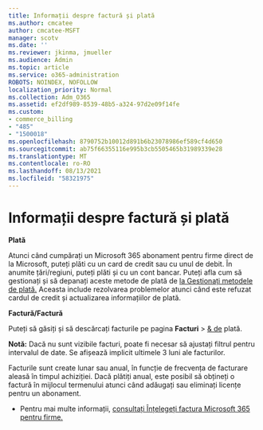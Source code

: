 ```yaml
---
title: Informații despre factură și plată
ms.author: cmcatee
author: cmcatee-MSFT
manager: scotv
ms.date: ''
ms.reviewer: jkinma, jmueller
ms.audience: Admin
ms.topic: article
ms.service: o365-administration
ROBOTS: NOINDEX, NOFOLLOW
localization_priority: Normal
ms.collection: Adm_O365
ms.assetid: ef2df989-8539-48b5-a324-97d2e09f14fe
ms.custom:
- commerce_billing
- "485"
- "1500018"
ms.openlocfilehash: 8790752b10012d891b6b23078986ef589cf4d650
ms.sourcegitcommit: ab75f66355116e995b3cb5505465b31989339e28
ms.translationtype: MT
ms.contentlocale: ro-RO
ms.lasthandoff: 08/13/2021
ms.locfileid: "58321975"
---
```

# <a name="invoice-and-payment-information"></a>Informații despre factură și plată

**Plată**

Atunci când cumpărați un Microsoft 365 abonament pentru firme direct de la Microsoft, puteți plăti cu un card de credit sau cu unul de debit.  În anumite țări/regiuni, puteți plăti și cu un cont bancar.  Puteți afla cum să gestionați și să depanați aceste metode de plată de [la Gestionați metodele de plată.](https://docs.microsoft.com/microsoft-365/commerce/billing-and-payments/manage-payment-methods) Aceasta include rezolvarea problemelor atunci când este refuzat cardul de credit și actualizarea informațiilor de plată.

**Factură/Factură**

Puteți să găsiți și să descărcați facturile pe pagina **Facturi**  >  [& de](https://go.microsoft.com/fwlink/p/?linkid=848039) plată.  

**Notă:** Dacă nu sunt vizibile facturi, poate fi necesar să ajustați filtrul pentru intervalul de date.  Se afișează implicit ultimele 3 luni ale facturilor.

Facturile sunt create lunar sau anual, în funcție de frecvența de facturare aleasă în timpul achiziției.  Dacă plătiți anual, este posibil să obțineți o factură în mijlocul termenului atunci când adăugați sau eliminați licențe pentru un abonament.

- Pentru mai multe informații, [consultați Înțelegeți factura Microsoft 365 pentru firme.](https://docs.microsoft.com/microsoft-365/commerce/billing-and-payments/understand-your-invoice2)